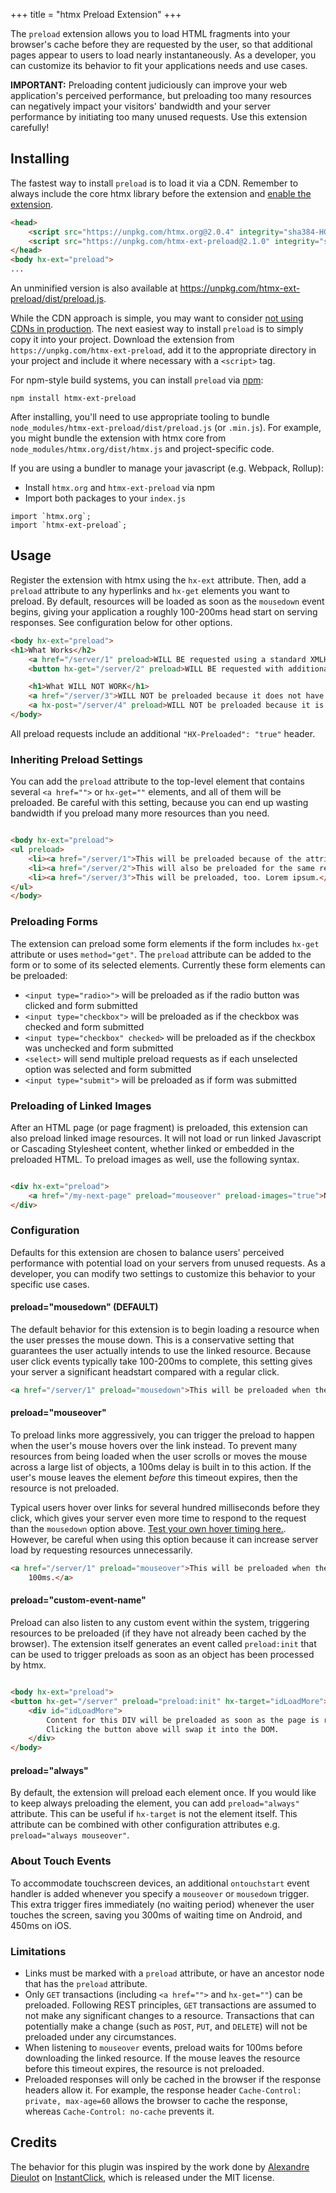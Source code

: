 +++
title = "htmx Preload Extension"
+++

The `preload` extension allows you to load HTML fragments into your browser's cache before they are requested by the
user, so that additional pages appear to users to load nearly instantaneously. As a developer, you can customize its
behavior to fit your applications needs and use cases.

**IMPORTANT:** Preloading content judiciously can improve your web application's perceived performance, but preloading
too many resources can negatively impact your visitors' bandwidth and your server performance by initiating too many
unused requests. Use this extension carefully!

## Installing

The fastest way to install `preload` is to load it via a CDN. Remember to always include the core htmx library before the extension and [enable the extension](#usage).
```HTML
<head>
    <script src="https://unpkg.com/htmx.org@2.0.4" integrity="sha384-HGfztofotfshcF7+8n44JQL2oJmowVChPTg48S+jvZoztPfvwD79OC/LTtG6dMp+" crossorigin="anonymous"></script>
    <script src="https://unpkg.com/htmx-ext-preload@2.1.0" integrity="sha384-fkzubQiTB69M7XTToqW6tplvxAOJkqPl5JmLAbumV2EacmuJb8xEP9KnJafk/rg8" crossorigin="anonymous"></script>
</head>
<body hx-ext="preload">
...
```
An unminified version is also available at https://unpkg.com/htmx-ext-preload/dist/preload.js.

While the CDN approach is simple, you may want to consider [not using CDNs in production](https://blog.wesleyac.com/posts/why-not-javascript-cdn). The next easiest way to install `preload` is to simply copy it into your project. Download the extension from `https://unpkg.com/htmx-ext-preload`, add it to the appropriate directory in your project and include it where necessary with a `<script>` tag.

For npm-style build systems, you can install `preload` via [npm](https://www.npmjs.com/):
```shell
npm install htmx-ext-preload
```
After installing, you'll need to use appropriate tooling to bundle `node_modules/htmx-ext-preload/dist/preload.js` (or `.min.js`). For example, you might bundle the extension with htmx core from `node_modules/htmx.org/dist/htmx.js` and project-specific code.

If you are using a bundler to manage your javascript (e.g. Webpack, Rollup):
- Install `htmx.org` and `htmx-ext-preload` via npm
- Import both packages to your `index.js`
```JS
import `htmx.org`;
import `htmx-ext-preload`; 
```

## Usage

Register the extension with htmx using the `hx-ext` attribute. Then, add a `preload` attribute to any hyperlinks
and `hx-get` elements you want to preload. By default, resources will be loaded as soon as the `mousedown` event begins,
giving your application a roughly 100-200ms head start on serving responses. See configuration below for other options.

```html
<body hx-ext="preload">
<h1>What Works</h2>
    <a href="/server/1" preload>WILL BE requested using a standard XMLHttpRequest() and default options (below)</a>
    <button hx-get="/server/2" preload>WILL BE requested with additional htmx headers.</button>

    <h1>What WILL NOT WORK</h1>
    <a href="/server/3">WILL NOT be preloaded because it does not have an explicit "preload" attribute</a>
    <a hx-post="/server/4" preload>WILL NOT be preloaded because it is an HX-POST transaction.</a>
</body>
```

All preload requests include an additional `"HX-Preloaded": "true"` header.

### Inheriting Preload Settings

You can add the `preload` attribute to the top-level element that contains several `<a href="">` or `hx-get=""`
elements, and all of them will be preloaded. Be careful with this setting, because you can end up wasting bandwidth if
you preload many more resources than you need.

```html

<body hx-ext="preload">
<ul preload>
    <li><a href="/server/1">This will be preloaded because of the attribute in the node above.</a>
    <li><a href="/server/2">This will also be preloaded for the same reason.</a>
    <li><a href="/server/3">This will be preloaded, too. Lorem ipsum.</a>
</ul>
</body>
```

### Preloading Forms

The extension can preload some form elements if the form includes `hx-get` attribute or uses `method="get"`. The `preload` attribute can be added to the form or to some of its selected elements. Currently these form elements can be preloaded:
- `<input type="radio>">` will be preloaded as if the radio button was clicked and form submitted
- `<input type="checkbox">` will be preloaded as if the checkbox was checked and form submitted
- `<input type="checkbox" checked>` will be preloaded as if the checkbox was unchecked and form submitted
- `<select>` will send multiple preload requests as if each unselected option was selected and form submitted
- `<input type="submit">` will be preloaded as if form was submitted

### Preloading of Linked Images

After an HTML page (or page fragment) is preloaded, this extension can also preload linked image resources. It will not
load or run linked Javascript or Cascading Stylesheet content, whether linked or embedded in the preloaded HTML. To
preload images as well, use the following syntax.

```html

<div hx-ext="preload">
    <a href="/my-next-page" preload="mouseover" preload-images="true">Next Page</a>
</div>
```

### Configuration

Defaults for this extension are chosen to balance users' perceived performance with potential load on your servers from
unused requests. As a developer, you can modify two settings to customize this behavior to your specific use cases.

#### preload="mousedown" (DEFAULT)

The default behavior for this extension is to begin loading a resource when the user presses the mouse down. This is a
conservative setting that guarantees the user actually intends to use the linked resource. Because user click events
typically take 100-200ms to complete, this setting gives your server a significant headstart compared with a regular
click.

```html
<a href="/server/1" preload="mousedown">This will be preloaded when the user begins to click.</a>
```

#### preload="mouseover"

To preload links more aggressively, you can trigger the preload to happen when the user's mouse hovers over the link
instead. To prevent many resources from being loaded when the user scrolls or moves the mouse across a large list of
objects, a 100ms delay is built in to this action. If the user's mouse leaves the element *before* this timeout expires,
then the resource is not preloaded.

Typical users hover over links for several hundred milliseconds before they click, which gives your server even more
time to respond to the request than the `mousedown` option
above.  [Test your own hover timing here.](http://instantclick.io/click-test). However, be careful when using this
option because it can increase server load by requesting resources unnecessarily.

```html
<a href="/server/1" preload="mouseover">This will be preloaded when the user's mouse remains over it for more than
    100ms.</a>
```

#### preload="custom-event-name"

Preload can also listen to any custom event within the system, triggering resources to be preloaded (if they have not
already been cached by the browser). The extension itself generates an event called `preload:init` that can be used to
trigger preloads as soon as an object has been processed by htmx.

```html

<body hx-ext="preload">
<button hx-get="/server" preload="preload:init" hx-target="idLoadMore">Load More</a>
    <div id="idLoadMore">
        Content for this DIV will be preloaded as soon as the page is ready.
        Clicking the button above will swap it into the DOM.
    </div>
</body>
```

#### preload="always"

By default, the extension will preload each element once.
If you would like to keep always preloading the element, you can add `preload="always"` attribute.
This can be useful if `hx-target` is not the element itself.
This attribute can be combined with other configuration attributes e.g. `preload="always mouseover"`.

### About Touch Events

To accommodate touchscreen devices, an additional `ontouchstart` event handler is added whenever you specify
a `mouseover` or `mousedown` trigger. This extra trigger fires immediately (no waiting period) whenever the user touches
the screen, saving you 300ms of waiting time on Android, and 450ms on iOS.

### Limitations

* Links must be marked with a `preload` attribute, or have an ancestor node that has the `preload` attribute.
* Only `GET` transactions (including `<a href="">` and `hx-get=""`) can be preloaded. Following REST principles, `GET`
  transactions are assumed to not make any significant changes to a resource. Transactions that can potentially make a
  change (such as `POST`, `PUT`, and `DELETE`) will not be preloaded under any circumstances.
* When listening to `mouseover` events, preload waits for 100ms before downloading the linked resource. If the mouse
  leaves the resource before this timeout expires, the resource is not preloaded.
* Preloaded responses will only be cached in the browser if the response headers allow it. For example, the response
  header `Cache-Control: private, max-age=60` allows the browser to cache the response,
  whereas `Cache-Control: no-cache` prevents it.

## Credits

The behavior for this plugin was inspired by the work done by [Alexandre Dieulot](https://github.com/dieulot)
on [InstantClick](http://instantclick.io/), which is released under the MIT license.

